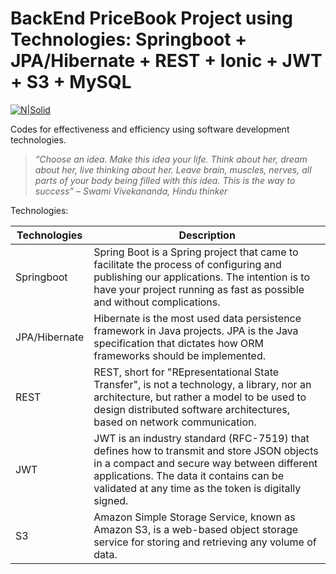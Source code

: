 # BackEnd PriceBook Project using Technologies: Springboot + JPA/Hibernate + REST + Ionic + JWT + S3 + MySQL

[![N|Solid](https://cldup.com/dTxpPi9lDf.thumb.png)](https://nodesource.com/products/nsolid)

Codes for effectiveness and efficiency using software development technologies.

> *“Choose an idea. Make this idea your life.
> Think about her, dream about her, live thinking about her.
> Leave brain, muscles, nerves, all parts
> of your body being filled with this idea.
> This is the way to success” – Swami Vivekananda, Hindu thinker*

Technologies:

| Technologies | Description |
| ------ | ------ |
| Springboot | Spring Boot is a Spring project that came to facilitate the process of configuring and publishing our applications. The intention is to have your project running as fast as possible and without complications. |
| JPA/Hibernate | Hibernate is the most used data persistence framework in Java projects. JPA is the Java specification that dictates how ORM frameworks should be implemented. |
| REST | REST, short for "REpresentational State Transfer", is not a technology, a library, nor an architecture, but rather a model to be used to design distributed software architectures, based on network communication.
| JWT | JWT is an industry standard (RFC-7519) that defines how to transmit and store JSON objects in a compact and secure way between different applications. The data it contains can be validated at any time as the token is digitally signed. |
| S3 | Amazon Simple Storage Service, known as Amazon S3, is a web-based object storage service for storing and retrieving any volume of data. 
